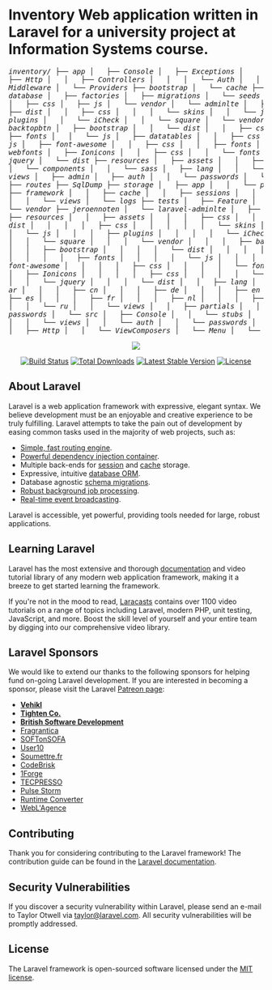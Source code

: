 <h1>Inventory Web application written in Laravel for a university project at Information Systems course.</h1>

<em><pre>inventory/
├── app
│   ├── Console
│   ├── Exceptions
│   ├── Http
│   │   ├── Controllers
│   │   │   └── Auth
│   │   └── Middleware
│   └── Providers
├── bootstrap
│   └── cache
├── config
├── database
│   ├── factories
│   ├── migrations
│   └── seeds
├── public
│   ├── css
│   ├── js
│   └── vendor
│       └── adminlte
│           ├── css
│           ├── dist
│           │   ├── css
│           │   │   └── skins
│           │   └── js
│           ├── plugins
│           │   └── iCheck
│           │       └── square
│           └── vendor
│               ├── backtopbtn
│               ├── bootstrap
│               │   └── dist
│               │       ├── css
│               │       ├── fonts
│               │       └── js
│               ├── datatables
│               │   ├── css
│               │   └── js
│               ├── font-awesome
│               │   ├── css
│               │   ├── fonts
│               │   └── webfonts
│               ├── Ionicons
│               │   ├── css
│               │   └── fonts
│               └── jquery
│                   └── dist
├── resources
│   ├── assets
│   │   ├── js
│   │   │   └── components
│   │   └── sass
│   ├── lang
│   │   └── en
│   └── views
│       ├── admin
│       ├── auth
│       │   └── passwords
│       └── layouts
├── routes
├── SqlDump
├── storage
│   ├── app
│   │   └── public
│   ├── framework
│   │   ├── cache
│   │   ├── sessions
│   │   ├── testing
│   │   └── views
│   └── logs
├── tests
│   ├── Feature
│   └── Unit
└── vendor
    ├── jeroennoten
    │   └── laravel-adminlte
    │       ├── config
    │       ├── resources
    │       │   ├── assets
    │       │   │   ├── css
    │       │   │   ├── dist
    │       │   │   │   ├── css
    │       │   │   │   │   └── skins
    │       │   │   │   └── js
    │       │   │   ├── plugins
    │       │   │   │   └── iCheck
    │       │   │   │       └── square
    │       │   │   └── vendor
    │       │   │       ├── backtopbtn
    │       │   │       ├── bootstrap
    │       │   │       │   └── dist
    │       │   │       │       ├── css
    │       │   │       │       ├── fonts
    │       │   │       │       └── js
    │       │   │       ├── font-awesome
    │       │   │       │   ├── css
    │       │   │       │   └── fonts
    │       │   │       ├── Ionicons
    │       │   │       │   ├── css
    │       │   │       │   └── fonts
    │       │   │       └── jquery
    │       │   │           └── dist
    │       │   ├── lang
    │       │   │   ├── ar
    │       │   │   ├── cn
    │       │   │   ├── de
    │       │   │   ├── en
    │       │   │   ├── es
    │       │   │   ├── fr
    │       │   │   ├── nl
    │       │   │   ├── pt-br
    │       │   │   └── ru
    │       │   └── views
    │       │       ├── partials
    │       │       └── passwords
    │       └── src
    │           ├── Console
    │           │   └── stubs
    │           │       └── make
    │           │           └── views
    │           │               └── auth
    │           │                   └── passwords
    │           ├── Events
    │           ├── Http
    │           │   └── ViewComposers
    │           └── Menu
    │               └── Filters
</pre>
</em>

<p align="center"><img src="https://laravel.com/assets/img/components/logo-laravel.svg"></p>

<p align="center">
<a href="https://travis-ci.org/laravel/framework"><img src="https://travis-ci.org/laravel/framework.svg" alt="Build Status"></a>
<a href="https://packagist.org/packages/laravel/framework"><img src="https://poser.pugx.org/laravel/framework/d/total.svg" alt="Total Downloads"></a>
<a href="https://packagist.org/packages/laravel/framework"><img src="https://poser.pugx.org/laravel/framework/v/stable.svg" alt="Latest Stable Version"></a>
<a href="https://packagist.org/packages/laravel/framework"><img src="https://poser.pugx.org/laravel/framework/license.svg" alt="License"></a>
</p>

## About Laravel

Laravel is a web application framework with expressive, elegant syntax. We believe development must be an enjoyable and creative experience to be truly fulfilling. Laravel attempts to take the pain out of development by easing common tasks used in the majority of web projects, such as:

- [Simple, fast routing engine](https://laravel.com/docs/routing).
- [Powerful dependency injection container](https://laravel.com/docs/container).
- Multiple back-ends for [session](https://laravel.com/docs/session) and [cache](https://laravel.com/docs/cache) storage.
- Expressive, intuitive [database ORM](https://laravel.com/docs/eloquent).
- Database agnostic [schema migrations](https://laravel.com/docs/migrations).
- [Robust background job processing](https://laravel.com/docs/queues).
- [Real-time event broadcasting](https://laravel.com/docs/broadcasting).

Laravel is accessible, yet powerful, providing tools needed for large, robust applications.

## Learning Laravel

Laravel has the most extensive and thorough [documentation](https://laravel.com/docs) and video tutorial library of any modern web application framework, making it a breeze to get started learning the framework.

If you're not in the mood to read, [Laracasts](https://laracasts.com) contains over 1100 video tutorials on a range of topics including Laravel, modern PHP, unit testing, JavaScript, and more. Boost the skill level of yourself and your entire team by digging into our comprehensive video library.

## Laravel Sponsors

We would like to extend our thanks to the following sponsors for helping fund on-going Laravel development. If you are interested in becoming a sponsor, please visit the Laravel [Patreon page](https://patreon.com/taylorotwell):

- **[Vehikl](https://vehikl.com/)**
- **[Tighten Co.](https://tighten.co)**
- **[British Software Development](https://www.britishsoftware.co)**
- [Fragrantica](https://www.fragrantica.com)
- [SOFTonSOFA](https://softonsofa.com/)
- [User10](https://user10.com)
- [Soumettre.fr](https://soumettre.fr/)
- [CodeBrisk](https://codebrisk.com)
- [1Forge](https://1forge.com)
- [TECPRESSO](https://tecpresso.co.jp/)
- [Pulse Storm](http://www.pulsestorm.net/)
- [Runtime Converter](http://runtimeconverter.com/)
- [WebL'Agence](https://weblagence.com/)

## Contributing

Thank you for considering contributing to the Laravel framework! The contribution guide can be found in the [Laravel documentation](https://laravel.com/docs/contributions).

## Security Vulnerabilities

If you discover a security vulnerability within Laravel, please send an e-mail to Taylor Otwell via [taylor@laravel.com](mailto:taylor@laravel.com). All security vulnerabilities will be promptly addressed.

## License

The Laravel framework is open-sourced software licensed under the [MIT license](https://opensource.org/licenses/MIT).
